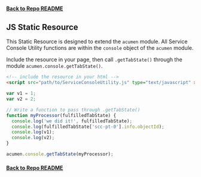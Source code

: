 #### [Back to Repo README]("../README.md")

## JS Static Resource
This Static Resource is designed to extend the ```acumen``` module. All Service Console Utility functions are within the ```console``` object of the ```acumen``` module.

Include the resource in your page, then call ```.getTabState()``` through the module ```acumen.console.getTabState()```.
```html
<!-- include the resource in your html -->
<script src="path/to/ServiceConsoleUtility.js" type="text/javascript" ></script>
```
```javascript
var v1 = 1;
var v2 = 2;

// Write a function to pass through .getTabState()
function myProcessor(fulfilledTabState) {
  console.log('we did it!', fulfilledTabState);
  console.log(fulfilledTabState['scc-pt-0'].info.objectId);
  console.log(v1);
  console.log(v2);
}

acumen.console.getTabState(myProcessor);
```

#### [Back to Repo README]("../README.md")

